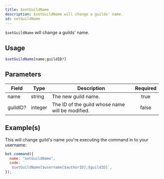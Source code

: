 ```yaml
---
title: $setGuildName
description: $setGuildName will change a guilds' name.
id: setGuildName
---
```


`$setGuildName` will change a guilds' name.

## Usage

```php
$setGuildName[name;guildID?]
```

## Parameters

| Field    | Type    | Description                                      | Required |
| -------- | ------- | ------------------------------------------------ | :------: |
| name     | string  | The new guild name.                              |   true   |
| guildID? | integer | The ID of the guild whose name will be modified. |  false   |

## Example(s)

This will change guild's name you're executing the command in to your username:

```javascript
bot.command({
  name: "setGuildName",
  code: `
   $setGuildName[$username[$authorID];$guildID]`,
});
```
